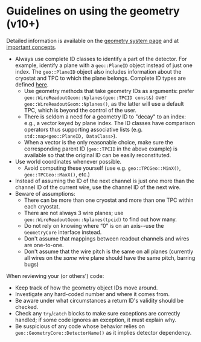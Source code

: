 # Guidelines on using the geometry (v10+)

Detailed information is available on the [geometry system page](LArSoft_V10+_Geometry_System.md) and at [important concepts](https://larsoft.org/important-concepts-in-larsoft/geometry/).

- Always use complete ID classes to identify a part of the detector.  For example, identify a plane with a `geo::PlaneID` object instead of just one index.  The `geo::PlaneID` object also includes information about the cryostat and TPC to which the plane belongs.  Complete ID types are defined [here](https://github.com/LArSoft/larcoreobj/blob/develop/larcoreobj/SimpleTypesAndConstants/geo_types.h).
    - Use geometry methods that take geometry IDs as arguments: prefer `geo::WireReadoutGeom::Nplanes(geo::TPCID const&)` over `geo::WireReadoutGeom::Nplanes()`, as the latter will use a default TPC, which is beyond the control of the user.
    - There is seldom a need for a geometry ID to "decay" to an index: e.g., a vector keyed by plane index.  The ID classes have comparison operators thus supporting associative lists (e.g. `std::map<geo::PlaneID, DataClass>`).
    - When a vector is the only reasonable choice, make sure the corresponding parent ID (`geo::TPCID` in the above example) is available so that the original ID can be easily reconstituted.
- Use world coordinates whenever possible.
    - Avoid computing these yourself (use e.g. `geo::TPCGeo::MinX()`, `geo::TPCGeo::MaxX()`, etc.)
- Instead of assuming the ID of the next channel is just one more than the channel ID of the current wire, use the channel ID of the next wire.
- Beware of assumptions:
    - There can be more than one cryostat and more than one TPC within each cryostat.
    - There are not always 3 wire planes; use `geo::WireReadoutGeom::Nplanes(tpcid)` to find out how many.
    - Do not rely on knowing where “0” is on an axis--use the `GeometryCore` interface instead.
    - Don't assume that mappings between readout channels and wires are one-to-one.
    - Don't assume that the wire pitch is the same on all planes (currently all wires on the *same* wire plane should have the same pitch, barring bugs)

When reviewing your (or others') code:

- Keep track of how the geometry object IDs move around.
- Investigate any hard-coded number and where it comes from.
- Be aware under what circumstances a return ID's validity should be checked.
- Check any `try`/`catch` blocks to make sure exceptions are correctly handled; if some code ignores an exception, it must explain why.
- Be suspicious of any code whose behavior relies on `geo::GeometryCore::DetectorName()` as it implies detector dependency.
